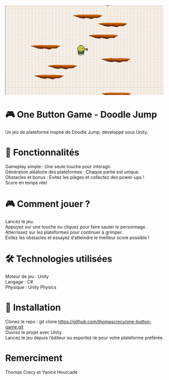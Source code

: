 ![image](Assets/image.png)
# 🎮 One Button Game - Doodle Jump
Un jeu de plateforme inspiré de Doodle Jump, développé sous Unity.

# 🚀 Fonctionnalités
Gameplay simple : Une seule touche pour interagir.<br>
Génération aléatoire des plateformes : Chaque partie est unique.<br>
Obstacles et bonus : Évitez les pièges et collectez des power-ups !<br>
Score en temps réel <br>

# 🎮 Comment jouer ?
Lancez le jeu.<br>
Appuyez sur une touche ou cliquez pour faire sauter le personnage.<br>
Atterrissez sur les plateformes pour continuer à grimper.<br>
Évitez les obstacles et essayez d’atteindre le meilleur score possible !<br>

# 🛠️ Technologies utilisées
Moteur de jeu : Unity<br>
Langage : C#<br>
Physique : Unity Physics<br>

# 📌 Installation
Clonez le repo : 
git clone https://github.com/thomascrecy/one-button-game.git <br>
Ouvrez le projet avec Unity.<br>
Lancez le jeu depuis l’éditeur ou exportez-le pour votre plateforme préférée.<br>

# Remerciment 
Thomas Crecy et Yanice Hourcade